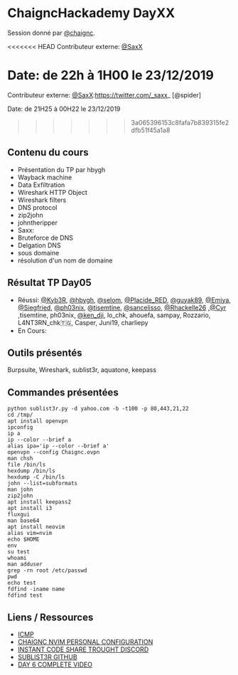 # ChaigncHackademy DayXX
Session donné par [@chaignc][@chaignc].

<<<<<<< HEAD
Contributeur externe: [@SaxX][@SaxX]

Date: de 22h à 1H00 le 23/12/2019
=======
Contributeur externe:
[@SaxX]:https://twitter.com/_saxx_
[@spider]

Date: de 21H25 à 00H22 le 23/12/2019
>>>>>>> 3a065396153c8fafa7b839315fe2dfb51f45a1a8

## Contenu du cours

* Présentation du TP par hbygh
* Wayback machine
* Data Exfiltration
* Wireshark HTTP Object
* Wireshark filters
* DNS protocol
* zip2john
* johntheripper
* Saxx:
* Bruteforce de DNS
* Delgation DNS
* sous domaine
* résolution d'un nom de domaine


## Résultat TP Day05
* Réussi: [@Kyb3R](https://twitter.com/LickosA), [@hbygh](https://twitter.com/etechaf), [@selom](https://twitter.com/banybah), [@Placide_RED](https://twitter.com/Placide_RED), [@guyak89](https://twitter.com/), [@Emiya](https://twitter.com/), [@Siegfried](https://twitter.com/Xwxlxe), [@ph03nix](https://twitter.com/mmnzv), [@tisemtine](https://twitter.com/tisemtine), [@sancelisso](https://twitter.com/LissanonCedric), [@Rhackelle26](https://twitter.com/) ,[@Cyr](https://twitter.com/) ,tisemtine,  ph03nix,
[@ken_dji](https://twitter.com/), lo_chk, ahouefa, sampay, Rozzario, L4NT3RN_chk🇹🇬, Casper, Juni19, charliepy
* En Cours: 

## Outils présentés

Burpsuite,
Wireshark,
sublist3r,
aquatone,
keepass


## Commandes présentées
```
python sublist3r.py -d yahoo.com -b -t100 -p 80,443,21,22
cd /tmp/
apt install openvpn
ipconfig
ip a
ip --color --brief a
alias ipa='ip --color --brief a'
openvpn --config Chaignc.ovpn
man chsh
file /bin/ls
hexdump /bin/ls
hexdump -C /bin/ls
john --list=subformats
man john
zip2john
apt install keepass2
apt install i3
fluxgui
man base64
apt install neovim
alias vim=nvim
echo $HOME
env
su test
whoami
man adduser
grep -rn root /etc/passwd
pwd
echo test
fdfind -iname name
fdfind test

```

## Liens / Ressources
* [ICMP](https://fr.wikipedia.org/wiki/Internet_Control_Message_Protocol)
* [CHAIGNC NVIM PERSONAL CONFIGURATION](https://github.com/nongiach/dot)
* [INSTANT CODE SHARE TROUGHT DISCORD](https://gist.github.com/nongiach/0a7231896108370c6ec0c42a3d3f1c82)
* [SUBLIST3R GITHUB](https://github.com/aboul3la/Sublist3r.git)
* [DAY 6 COMPLETE VIDEO](https://www.youtube.com/watch?v=LT2FmGxruMw)


[@chaignc]:https://twitter.com/chaignc
[hexpresso]:https://hexpresso.github.io
[@Grenadine]:https://twitter.com/Greynardine
[@SaxX]:https://twitter.com/_saxx_
